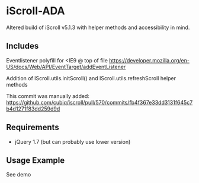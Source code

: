 iScroll-ADA
==============

Altered build of iScroll v5.1.3 with helper methods and accessibility in mind.

Includes
---------

Eventlistener polyfill for <IE9 @ top of file
https://developer.mozilla.org/en-US/docs/Web/API/EventTarget/addEventListener

Addition of IScroll.utils.initScroll() and IScroll.utils.refreshScroll helper methods

This commit was manually added:
https://github.com/cubiq/iscroll/pull/570/commits/fb4f367e33dd3131f645c7b4d1271f83dd259d9d

Requirements
--------------
* jQuery 1.7 (but can probably use lower version)

Usage Example
--------------

See demo
